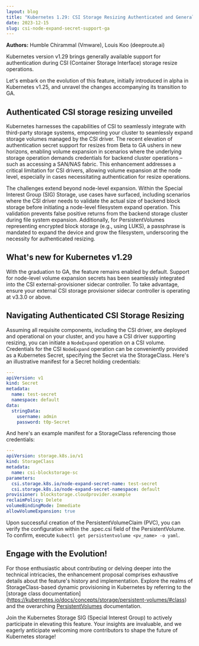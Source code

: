 ```yaml
---
layout: blog
title: "Kubernetes 1.29: CSI Storage Resizing Authenticated and Generally Available in v1.29"
date: 2023-12-15
slug: csi-node-expand-secret-support-ga
---
```

**Authors:** Humble Chirammal (Vmware), Louis Koo (deeproute.ai)

Kubernetes version v1.29 brings generally available support for authentication
during CSI (Container Storage Interface) storage resize operations.

Let's embark on the evolution of this feature, initially introduced in alpha in
Kubernetes v1.25, and unravel the changes accompanying its transition to GA.

## Authenticated CSI storage resizing unveiled

Kubernetes harnesses the capabilities of CSI to seamlessly integrate with third-party
storage systems, empowering your cluster to seamlessly expand storage volumes
managed by the CSI driver. The recent elevation of authentication secret support
for resizes from Beta to GA ushers in new horizons, enabling volume expansion in
scenarios where the underlying storage operation demands credentials for backend
cluster operations – such as accessing a SAN/NAS fabric. This enhancement addresses
a critical limitation for CSI drivers, allowing volume expansion at the node level,
especially in cases necessitating authentication for resize operations.

The challenges extend beyond node-level expansion. Within the Special Interest
Group (SIG) Storage, use cases have surfaced, including scenarios where the
CSI driver needs to validate the actual size of backend block storage before
initiating a node-level filesystem expand operation. This validation prevents
false positive returns from the backend storage cluster during file system expansion.
Additionally, for PersistentVolumes representing encrypted block storage (e.g., using LUKS),
a passphrase is mandated to expand the device and grow the filesystem, underscoring
the necessity for authenticated resizing.

## What's new for Kubernetes v1.29
With the graduation to GA, the feature remains enabled by default. Support for
node-level volume expansion secrets has been seamlessly integrated into the CSI
external-provisioner sidecar controller. To take advantage, ensure your external
CSI storage provisioner sidecar controller is operating at v3.3.0 or above.

## Navigating Authenticated CSI Storage Resizing
Assuming all requisite components, including the CSI driver, are deployed and operational
on your cluster, and you have a CSI driver supporting resizing, you can initiate a
`NodeExpand` operation on a CSI volume. Credentials for the CSI `NodeExpand` operation
can be conveniently provided as a Kubernetes Secret, specifying the Secret via the
StorageClass. Here's an illustrative manifest for a Secret holding credentials:

```yaml
---
apiVersion: v1
kind: Secret
metadata:
  name: test-secret
  namespace: default
data:
  stringData:
    username: admin
    password: t0p-Secret
```
And here's an example manifest for a StorageClass referencing those credentials:

```yaml
---
apiVersion: storage.k8s.io/v1
kind: StorageClass
metadata:
  name: csi-blockstorage-sc
parameters:
  csi.storage.k8s.io/node-expand-secret-name: test-secret
  csi.storage.k8s.io/node-expand-secret-namespace: default
provisioner: blockstorage.cloudprovider.example
reclaimPolicy: Delete
volumeBindingMode: Immediate
allowVolumeExpansion: true
```

Upon successful creation of the PersistentVolumeClaim (PVC), you can verify the
configuration within the .spec.csi field of the PersistentVolume. To confirm,
execute `kubectl get persistentvolume <pv_name> -o yaml`.

## Engage with the Evolution!
For those enthusiastic about contributing or delving deeper into the technical
intricacies, the enhancement proposal comprises exhaustive details about the
feature's history and implementation. Explore the realms of StorageClass-based
dynamic provisioning in Kubernetes by referring to the [storage class documentation]
(https://kubernetes.io/docs/concepts/storage/persistent-volumes/#class)
and the overarching [PersistentVolumes](/docs/concepts/storage/persistent-volumes/) documentation.

Join the Kubernetes Storage SIG (Special Interest Group) to actively participate
in elevating this feature. Your insights are invaluable, and we eagerly anticipate
welcoming more contributors to shape the future of Kubernetes storage!

